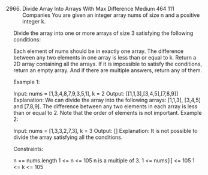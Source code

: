 2966. Divide Array Into Arrays With Max Difference
Medium
464
111
Companies
You are given an integer array nums of size n and a positive integer k.

Divide the array into one or more arrays of size 3 satisfying the following conditions:

Each element of nums should be in exactly one array.
The difference between any two elements in one array is less than or equal to k.
Return a 2D array containing all the arrays. If it is impossible to satisfy the conditions, return an empty array. And if there are multiple answers, return any of them.

 

Example 1:

Input: nums = [1,3,4,8,7,9,3,5,1], k = 2
Output: [[1,1,3],[3,4,5],[7,8,9]]
Explanation: We can divide the array into the following arrays: [1,1,3], [3,4,5] and [7,8,9].
The difference between any two elements in each array is less than or equal to 2.
Note that the order of elements is not important.
Example 2:

Input: nums = [1,3,3,2,7,3], k = 3
Output: []
Explanation: It is not possible to divide the array satisfying all the conditions.
 

Constraints:

n == nums.length
1 <= n <= 105
n is a multiple of 3.
1 <= nums[i] <= 105
1 <= k <= 105